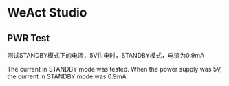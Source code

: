 # WeAct Studio
## PWR Test

测试STANDBY模式下的电流，5V供电时，STANDBY模式，电流为0.9mA

The current in STANDBY mode was tested. When the power supply was 5V, the current in STANDBY mode was 0.9mA